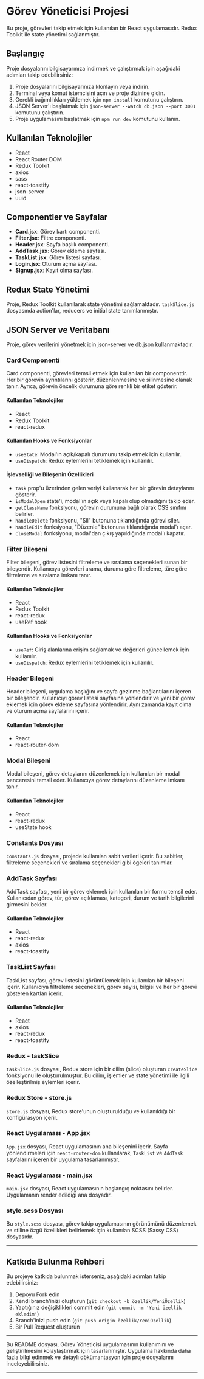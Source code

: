 # Görev Yöneticisi Projesi

Bu proje, görevleri takip etmek için kullanılan bir React uygulamasıdır. Redux Toolkit ile state yönetimi sağlanmıştır.

## Başlangıç

Proje dosyalarını bilgisayarınıza indirmek ve çalıştırmak için aşağıdaki adımları takip edebilirsiniz:

1. Proje dosyalarını bilgisayarınıza klonlayın veya indirin.
2. Terminal veya komut istemcisini açın ve proje dizinine gidin.
3. Gerekli bağımlılıkları yüklemek için `npm install` komutunu çalıştırın.
4. JSON Server'ı başlatmak için `json-server --watch db.json --port 3001` komutunu çalıştırın.
5. Proje uygulamasını başlatmak için `npm run dev` komutunu kullanın.

## Kullanılan Teknolojiler

- React
- React Router DOM
- Redux Toolkit
- axios
- sass
- react-toastify
- json-server
- uuid

## Componentler ve Sayfalar

- **Card.jsx**: Görev kartı componenti.
- **Filter.jsx**: Filtre componenti.
- **Header.jsx**: Sayfa başlık componenti.
- **AddTask.jsx**: Görev ekleme sayfası.
- **TaskList.jsx**: Görev listesi sayfası.
- **Login.jsx**: Oturum açma sayfası.
- **Signup.jsx**: Kayıt olma sayfası.

## Redux State Yönetimi

Proje, Redux Toolkit kullanılarak state yönetimi sağlamaktadır. `taskSlice.js` dosyasında action'lar, reducers ve initial state tanımlanmıştır.

## JSON Server ve Veritabanı

Proje, görev verilerini yönetmek için json-server ve db.json kullanmaktadır.

### Card Componenti

Card componenti, görevleri temsil etmek için kullanılan bir componenttir. Her bir görevin ayrıntılarını gösterir, düzenlenmesine ve silinmesine olanak tanır. Ayrıca, görevin öncelik durumuna göre renkli bir etiket gösterir.

#### Kullanılan Teknolojiler

- React
- Redux Toolkit
- react-redux

#### Kullanılan Hooks ve Fonksiyonlar

- `useState`: Modal'ın açık/kapalı durumunu takip etmek için kullanılır.
- `useDispatch`: Redux eylemlerini tetiklemek için kullanılır.

#### İşlevselliği ve Bileşenin Özellikleri

- `task` prop'u üzerinden gelen veriyi kullanarak her bir görevin detaylarını gösterir.
- `isModalOpen` state'i, modal'ın açık veya kapalı olup olmadığını takip eder.
- `getClassName` fonksiyonu, görevin durumuna bağlı olarak CSS sınıfını belirler.
- `handleDelete` fonksiyonu, "Sil" butonuna tıklandığında görevi siler.
- `handleEdit` fonksiyonu, "Düzenle" butonuna tıklandığında modal'ı açar.
- `closeModal` fonksiyonu, modal'dan çıkış yapıldığında modal'ı kapatır.

### Filter Bileşeni

Filter bileşeni, görev listesini filtreleme ve sıralama seçenekleri sunan bir bileşendir. Kullanıcıya görevleri arama, duruma göre filtreleme, türe göre filtreleme ve sıralama imkanı tanır.

#### Kullanılan Teknolojiler

- React
- Redux Toolkit
- react-redux
- useRef hook

#### Kullanılan Hooks ve Fonksiyonlar

- `useRef`: Giriş alanlarına erişim sağlamak ve değerleri güncellemek için kullanılır.
- `useDispatch`: Redux eylemlerini tetiklemek için kullanılır.

### Header Bileşeni

Header bileşeni, uygulama başlığını ve sayfa gezinme bağlantılarını içeren bir bileşendir. Kullanıcıyı görev listesi sayfasına yönlendirir ve yeni bir görev eklemek için görev ekleme sayfasına yönlendirir. Aynı zamanda kayıt olma ve oturum açma sayfalarını içerir.

#### Kullanılan Teknolojiler

- React
- react-router-dom

### Modal Bileşeni

Modal bileşeni, görev detaylarını düzenlemek için kullanılan bir modal penceresini temsil eder. Kullanıcıya görev detaylarını düzenleme imkanı tanır.

#### Kullanılan Teknolojiler

- React
- react-redux
- useState hook

### Constants Dosyası

`constants.js` dosyası, projede kullanılan sabit verileri içerir. Bu sabitler, filtreleme seçenekleri ve sıralama seçenekleri gibi ögeleri tanımlar.

### AddTask Sayfası

AddTask sayfası, yeni bir görev eklemek için kullanılan bir formu temsil eder. Kullanıcıdan görev, tür, görev açıklaması, kategori, durum ve tarih bilgilerini girmesini bekler.

#### Kullanılan Teknolojiler

- React
- react-redux
- axios
- react-toastify

### TaskList Sayfası

TaskList sayfası, görev listesini görüntülemek için kullanılan bir bileşeni içerir. Kullanıcıya filtreleme seçenekleri, görev sayısı, bilgisi ve her bir görevi gösteren kartları içerir.

#### Kullanılan Teknolojiler

- React
- axios
- react-redux
- react-toastify

### Redux - taskSlice

`taskSlice.js` dosyası, Redux store için bir dilim (slice) oluşturan `createSlice` fonksiyonu ile oluşturulmuştur. Bu dilim, işlemler ve state yönetimi ile ilgili özelleştirilmiş eylemleri içerir.

### Redux Store - store.js

`store.js` dosyası, Redux store'unun oluşturulduğu ve kullanıldığı bir konfigürasyon içerir.

### React Uygulaması - App.jsx

`App.jsx` dosyası, React uygulamasının ana bileşenini içerir. Sayfa yönlendirmeleri için `react-router-dom` kullanılarak, `TaskList` ve `AddTask` sayfalarını içeren bir uygulama tasarlanmıştır.

### React Uygulaması - main.jsx

`main.jsx` dosyası, React uygulamasının başlangıç noktasını belirler. Uygulamanın render edildiği ana dosyadır.

### style.scss Dosyası

Bu `style.scss` dosyası, görev takip uygulamasının görünümünü düzenlemek ve stiline özgü özellikleri belirlemek için kullanılan SCSS (Sassy CSS) dosyasıdır.

---

## Katkıda Bulunma Rehberi

Bu projeye katkıda bulunmak isterseniz, aşağıdaki adımları takip edebilirsiniz:

1. Depoyu Fork edin
2. Kendi branch'inizi oluşturun (`git checkout -b özellik/YeniÖzellik`)
3. Yaptığınız değişiklikleri commit edin (`git commit -m 'Yeni özellik ekledim'`)
4. Branch'inizi push edin (`git push origin özellik/YeniÖzellik`)
5. Bir Pull Request oluşturun

---

Bu README dosyası, Görev Yöneticisi uygulamasının kullanımını ve geliştirilmesini kolaylaştırmak için tasarlanmıştır. Uygulama hakkında daha fazla bilgi edinmek ve detaylı dökümantasyon için proje dosyalarını inceleyebilirsiniz.

---
